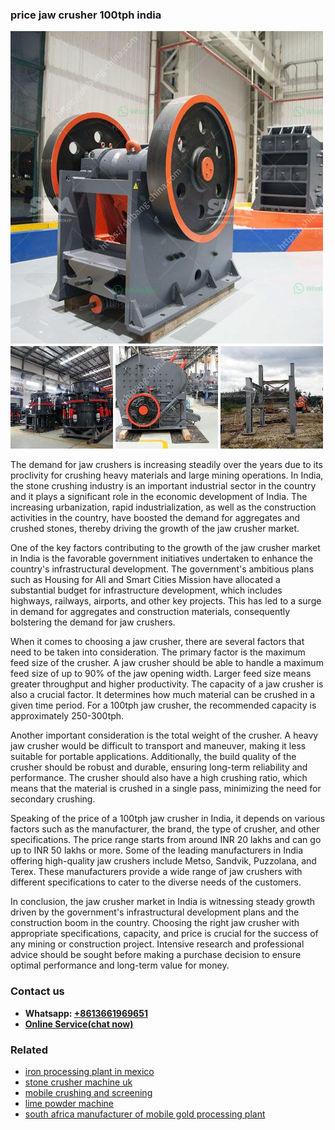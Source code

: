 <h3>price jaw crusher 100tph india</h3><img src='1702950306.jpg' alt=''><p>The demand for jaw crushers is increasing steadily over the years due to its proclivity for crushing heavy materials and large mining operations. In India, the stone crushing industry is an important industrial sector in the country and it plays a significant role in the economic development of India. The increasing urbanization, rapid industrialization, as well as the construction activities in the country, have boosted the demand for aggregates and crushed stones, thereby driving the growth of the jaw crusher market.</p><p>One of the key factors contributing to the growth of the jaw crusher market in India is the favorable government initiatives undertaken to enhance the country's infrastructural development. The government's ambitious plans such as Housing for All and Smart Cities Mission have allocated a substantial budget for infrastructure development, which includes highways, railways, airports, and other key projects. This has led to a surge in demand for aggregates and construction materials, consequently bolstering the demand for jaw crushers.</p><p>When it comes to choosing a jaw crusher, there are several factors that need to be taken into consideration. The primary factor is the maximum feed size of the crusher. A jaw crusher should be able to handle a maximum feed size of up to 90% of the jaw opening width. Larger feed size means greater throughput and higher productivity. The capacity of a jaw crusher is also a crucial factor. It determines how much material can be crushed in a given time period. For a 100tph jaw crusher, the recommended capacity is approximately 250-300tph.</p><p>Another important consideration is the total weight of the crusher. A heavy jaw crusher would be difficult to transport and maneuver, making it less suitable for portable applications. Additionally, the build quality of the crusher should be robust and durable, ensuring long-term reliability and performance. The crusher should also have a high crushing ratio, which means that the material is crushed in a single pass, minimizing the need for secondary crushing.</p><p>Speaking of the price of a 100tph jaw crusher in India, it depends on various factors such as the manufacturer, the brand, the type of crusher, and other specifications. The price range starts from around INR 20 lakhs and can go up to INR 50 lakhs or more. Some of the leading manufacturers in India offering high-quality jaw crushers include Metso, Sandvik, Puzzolana, and Terex. These manufacturers provide a wide range of jaw crushers with different specifications to cater to the diverse needs of the customers.</p><p>In conclusion, the jaw crusher market in India is witnessing steady growth driven by the government's infrastructural development plans and the construction boom in the country. Choosing the right jaw crusher with appropriate specifications, capacity, and price is crucial for the success of any mining or construction project. Intensive research and professional advice should be sought before making a purchase decision to ensure optimal performance and long-term value for money.</p><h3>Contact us</h3><ul><li><strong>Whatsapp:&nbsp;<a href="https://wa.me/8613661969651">+8613661969651</a></strong></li><li><a href="https://swt.shibang-china.com/?git&amp;zhl&amp;price jaw crusher 100tph india"><strong>Online Service(chat now)</strong></a></li></ul><h3>Related</h3><ul><li><a href='iron processing plant in mexico.md'>iron processing plant in mexico</a></li><li><a href='stone crusher machine uk.md'>stone crusher machine uk</a></li><li><a href='mobile crushing and screening.md'>mobile crushing and screening</a></li><li><a href='lime powder machine.md'>lime powder machine</a></li><li><a href='south africa manufacturer of mobile gold processing plant.md'>south africa manufacturer of mobile gold processing plant</a></li></ul>